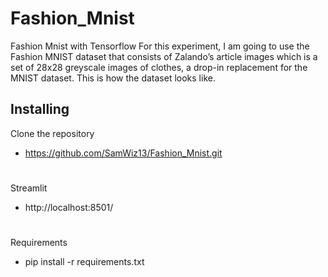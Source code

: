 # Fashion_Mnist
Fashion Mnist with Tensorflow
For this experiment, I am going to use the Fashion MNIST dataset that consists of Zalando’s article images which is a set of 28x28 greyscale images of clothes, a drop-in replacement for the MNIST dataset. This is how the dataset looks like.


## Installing
Clone the repository
  - https://github.com/SamWiz13/Fashion_Mnist.git  
#
Streamlit
  - http://localhost:8501/
#
  
#
Requirements
  - pip install -r requirements.txt
  
  


